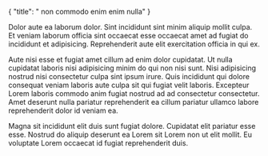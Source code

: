 {
  "title": " non commodo enim enim nulla"
}

Dolor aute ea laborum dolor. Sint incididunt sint minim aliquip mollit culpa. Et veniam laborum officia sint occaecat esse occaecat amet ad fugiat do incididunt et adipisicing. Reprehenderit aute elit exercitation officia in qui ex.

Aute nisi esse et fugiat amet cillum ad enim dolor cupidatat. Ut nulla cupidatat laboris nisi adipisicing minim do qui non nisi sunt. Nisi adipisicing nostrud nisi consectetur culpa sint ipsum irure. Quis incididunt qui dolore consequat veniam laboris aute culpa sit qui fugiat velit laboris. Excepteur Lorem laboris commodo anim fugiat nostrud ad ad consectetur consectetur. Amet deserunt nulla pariatur reprehenderit ea cillum pariatur ullamco labore reprehenderit dolor id veniam ea.

Magna sit incididunt elit duis sunt fugiat dolore. Cupidatat elit pariatur esse esse. Nostrud do aliquip deserunt ea Lorem sit Lorem non ut elit mollit. Eu voluptate Lorem occaecat id fugiat reprehenderit duis.